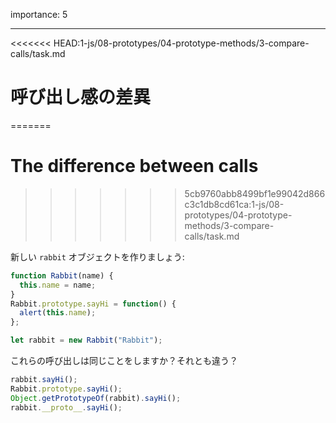 importance: 5

---

<<<<<<< HEAD:1-js/08-prototypes/04-prototype-methods/3-compare-calls/task.md
# 呼び出し感の差異
=======
# The difference between calls
>>>>>>> 5cb9760abb8499bf1e99042d866c3c1db8cd61ca:1-js/08-prototypes/04-prototype-methods/3-compare-calls/task.md

新しい `rabbit` オブジェクトを作りましょう:

```js
function Rabbit(name) {
  this.name = name;
}
Rabbit.prototype.sayHi = function() {
  alert(this.name);
};

let rabbit = new Rabbit("Rabbit");
```

これらの呼び出しは同じことをしますか？それとも違う？

```js
rabbit.sayHi();
Rabbit.prototype.sayHi();
Object.getPrototypeOf(rabbit).sayHi();
rabbit.__proto__.sayHi();
```
